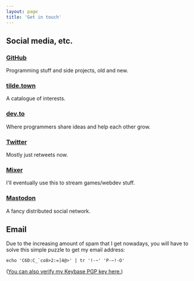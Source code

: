 ```yaml
---
layout: page
title: 'Get in touch'
---
```


## Social media, etc.

### [GitHub](https://github.com/resir014)

Programming stuff and side projects, old and new.

### [tilde.town](https://tilde.town/~resir014/)

A catalogue of interests.

### [dev.to](https://dev.to/resir014)

Where programmers share ideas and help each other grow.

### [Twitter](https://twitter.com/resir014)

Mostly just retweets now.

### [Mixer](https://mixer.com/resir014)

I'll eventually use this to stream games/webdev stuff.

### [Mastodon](/mastodon)

A fancy distributed social network.

## Email

Due to the increasing amount of spam that I get nowadays, you will have to solve this simple puzzle to get my email address:

```
echo 'C6D:C_`co8>2:=]4@>' | tr '!-~' 'P-~!-O'
```

([You can also verify my Keybase PGP key here.](https://keybase.io/resir014))
